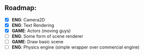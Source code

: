 ## Roadmap:
- [X] **ENG**: Camera2D
- [X] **ENG**: Text Rendering
- [X] **GAME**: Actors (moving guys)
- [ ] **ENG**: Some form of scene renderer
- [ ] **GAME**: Draw basic scene
- [ ] **ENG**: Physics engine (simple wrapper over commercial engine)